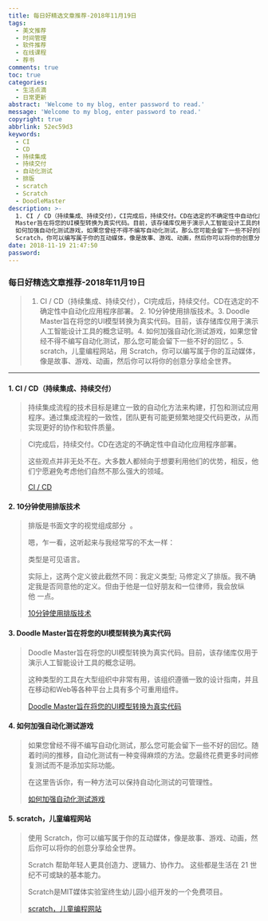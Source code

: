 ```yaml
---
title: 每日好精选文章推荐-2018年11月19日
tags:
  - 美文推荐
  - 时间管理
  - 软件推荐
  - 在线课程
  - 荐书
comments: true
toc: true
categories:
  - 生活点滴
  - 日常更新
abstract: 'Welcome to my blog, enter password to read.'
message: 'Welcome to my blog, enter password to read.'
copyright: true
abbrlink: 52ec59d3
keywords:
  - CI
  - CD
  - 持续集成
  - 持续交付
  - 自动化测试
  - 排版
  - scratch
  - Scratch
  - DoodleMaster
description: >-
  1. CI / CD（持续集成、持续交付），CI完成后，持续交付。CD在选定的不确定性中自动化应用程序部署。 2. 10分钟使用排版技术。3. Doodle
  Master旨在将您的UI模型转换为真实代码。目前，该存储库仅用于演示人工智能设计工具的概念证明。4.
  如何加强自动化测试游戏，如果您曾经不得不编写自动化测试，那么您可能会留下一些不好的回忆 。5. scratch，儿童编程网站，用
  Scratch，你可以编写属于你的互动媒体，像是故事、游戏、动画，然后你可以将你的创意分享给全世界。
date: 2018-11-19 21:47:50
password:
---
```

<script type="text/javascript" src="/js/src/bai.js"></script>

### 每日好精选文章推荐-2018年11月19日
>  1. CI / CD（持续集成、持续交付），CI完成后，持续交付。CD在选定的不确定性中自动化应用程序部署。 2. 10分钟使用排版技术。3. Doodle Master旨在将您的UI模型转换为真实代码。目前，该存储库仅用于演示人工智能设计工具的概念证明。4.  如何加强自动化测试游戏，如果您曾经不得不编写自动化测试，那么您可能会留下一些不好的回忆 。5. scratch，儿童编程网站，用 Scratch，你可以编写属于你的互动媒体，像是故事、游戏、动画，然后你可以将你的创意分享给全世界。

---
#### 1. CI / CD（持续集成、持续交付）
> 持续集成流程的技术目标是建立一致的自动化方法来构建，打包和测试应用程序。通过集成流程的一致性，团队更有可能更频繁地提交代码更改，从而实现更好的协作和软件质量。

> CI完成后，持续交付。CD在选定的不确定性中自动化应用程序部署。
>
> 这些观点并非无处不在。大多数人都倾向于想要利用他们的优势，相反，他们宁愿避免考虑他们自然不那么强大的领域。
>
> [ CI / CD](https://luminousmen.com/post/5)

#### 2. 10分钟使用排版技术
> 排版是书面文字的视觉组成部分  。
>
> 嗯，乍一看，这听起来与我经常写的不太一样：
>
> 类型是可见语言。
>
> 实际上，这两个定义彼此截然不同：我定义类型; 马修定义了排版。我不确定我是否同意他的定义。但由于他是一位好朋友和一位律师，我会放纵他 一点。
>
> [10分钟使用排版技术](https://practicaltypography.com/)

#### 3. Doodle Master旨在将您的UI模型转换为真实代码
> Doodle Master旨在将您的UI模型转换为真实代码。目前，该存储库仅用于演示人工智能设计工具的概念证明。
>
> 这种类型的工具在大型组织中非常有用，该组织遵循一致的设计指南，并且在移动和Web等各种平台上具有多个可重用组件。
>
> [Doodle Master旨在将您的UI模型转换为真实代码](https://github.com/karanchahal/DoodleMaster)

#### 4. 如何加强自动化测试游戏
> 如果您曾经不得不编写自动化测试，那么您可能会留下一些不好的回忆。随着时间的推移，自动化测试有一种变得麻烦的方法。您最终花费更多时间修复测试而不是添加实际功能。
>
> 在这里告诉你，有一种方法可以保持自动化测试的可管理性。
>
> [如何加强自动化测试游戏](http://www.lanraccoon.com/2018/how-to-step-up-your-automated-tests-game/)

#### 5. scratch，儿童编程网站
> 使用 Scratch，你可以编写属于你的互动媒体，像是故事、游戏、动画，然后你可以将你的创意分享给全世界。
>
> Scratch 帮助年轻人更具创造力、逻辑力、协作力。 这些都是生活在 21 世纪不可或缺的基本能力。
>
> Scratch是MIT媒体实验室终生幼儿园小组开发的一个免费项目。
>
> [scratch，儿童编程网站](https://scratch.mit.edu/)
